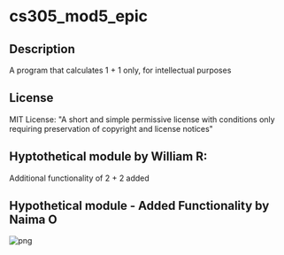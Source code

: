 # cs305_mod5_epic
## Description
A program that calculates 1 + 1 only, for intellectual purposes

## License
MIT License: "A short and simple permissive license with conditions only requiring preservation of copyright and license notices"

## Hyptothetical module by William R:
Additional functionality of 2 + 2 added

## Hypothetical module - Added Functionality by Naima O
![png](https://th.bing.com/th/id/R.0aeacdf4f084968b586c1ee353cf41b3?rik=mPbbn9J4Lne51A&riu=http%3a%2f%2fwww.pleated-jeans.com%2fwp-content%2fuploads%2f2014%2f06%2fGCRPzTs-1.jpg&ehk=4Ei00dzhaceH5LDVjhP%2bntRI65P4FCSYZXeFHL1Zt3g%3d&risl=&pid=ImgRaw&r=0)
